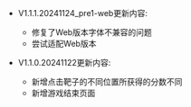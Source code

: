 - V1.1.1.20241124_pre1-web更新内容:
  - 修复了Web版本字体不兼容的问题
  - 尝试适配Web版本

- V1.1.0.20241122更新内容:
  - 新增点击靶子的不同位置所获得的分数不同
  - 新增游戏结束页面